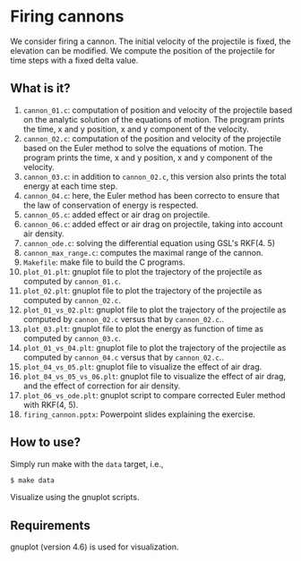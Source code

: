 # Firing cannons

We consider firing a cannon.  The initial velocity of the projectile is
fixed, the elevation can be modified.  We compute the position of the
projectile for time steps with a fixed delta value.

## What is it?
1. `cannon_01.c`: computation of position and velocity of the projectile
    based on the analytic solution of the equations of motion.  The program
    prints the time, x and y position, x and y component of the velocity.
1. `cannon_02.c`: computation of the position and velocity of the
    projectile based on the Euler method to solve the equations of motion.
    The program prints the time, x and y position, x and y component of
    the velocity.
1. `cannon_03.c`: in addition to `cannon_02.c`, this version also prints
    the total energy at each time step.
1. `cannon_04.c`: here, the Euler method has been correcto to ensure that
    the law of conservation of energy is respected.
1. `cannon_05.c`: added effect or air drag on projectile.
1. `cannon_06.c`: added effect or air drag on projectile, taking into
    account air density.
1. `cannon_ode.c`: solving the differential equation using GSL's RKF(4. 5)
1. `cannon_max_range.c`: computes the maximal range of the cannon.
1. `Makefile`: make file to build the C programs.
1. `plot_01.plt`: gnuplot file to plot the trajectory of the projectile as
    computed by `cannon_01.c`.
1. `plot_02.plt`: gnuplot file to plot the trajectory of the projectile as
    computed by `cannon_02.c`.
1. `plot_01_vs_02.plt`: gnuplot file to plot the trajectory of the
    projectile as computed by `cannon_02.c` versus that by `cannon_02.c`..
1. `plot_03.plt`: gnuplot file to plot the energy as function of  time as
    computed by `cannon_03.c`.
1. `plot_01_vs_04.plt`: gnuplot file to plot the trajectory of the
    projectile as computed by `cannon_04.c` versus that by `cannon_02.c`..
1. `plot_04_vs_05.plt`: gnuplot file to visualize the effect of air drag.
1. `plot_04_vs_05_vs_06.plt`: gnuplot file to visualize the effect of air
    drag, and the effect of correction for air density.
1. `plot_06_vs_ode.plt`: gnuplot script to compare corrected Euler method
    with RKF(4, 5).
1. `firing_cannon.pptx`: Powerpoint slides explaining the exercise.

## How to use?
Simply run make with the `data` target, i.e.,
```bash
$ make data
```
Visualize using the gnuplot scripts.

## Requirements
gnuplot (version 4.6) is used for visualization.
